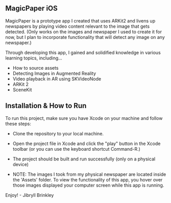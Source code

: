 ## MagicPaper iOS

MagicPaper is a prototype app I created that uses ARKit2 and livens up newspapers by playing video content relevant to the image that gets detected.
(Only works on the images and newspaper I used to create it for now, but I plan to incorporate functionality that will detect any image on any newspaper.)

Through developing this app, I gained and solidified knowledge in various learning topics, including...

* How to source assets
* Detecting Images in Augmented Reality
* Video playback in AR using SKVideoNode
* ARKit 2
* SceneKit

## Installation & How to Run
To run this project, make sure you have Xcode on your machine and follow these steps:

* Clone the repository to your local machine.
* Open the project file in Xcode and click the "play" button in the Xcode toolbar (or you can use the keyboard shortcut Command-R.)
* The project should be built and run successfully (only on a physical device)

* NOTE: The images I took from my physical newspaper are located inside the 'Assets' folder. To view the functionality of this app,
you hover over those images displayed your computer screen while this app is running.

Enjoy! - Jibryll Brinkley

